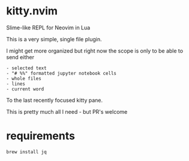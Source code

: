 # kitty.nvim
Slime-like REPL for Neovim in Lua

This is a very simple, single file plugin.

I might get more organized but right now the scope is only to be able 
to send either 

	- selected text
	- "# %%" formatted jupyter notebook cells
	- whole files
	- lines
	- current word

To the last recently focused kitty pane.

This is pretty much all I need - but PR's welcome

# requirements

```shell
brew install jq
```
